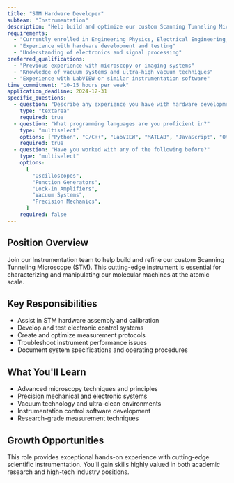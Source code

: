 ```yaml
---
title: "STM Hardware Developer"
subteam: "Instrumentation"
description: "Help build and optimize our custom Scanning Tunneling Microscope for nanocar characterization."
requirements:
  - "Currently enrolled in Engineering Physics, Electrical Engineering, or related program"
  - "Experience with hardware development and testing"
  - "Understanding of electronics and signal processing"
preferred_qualifications:
  - "Previous experience with microscopy or imaging systems"
  - "Knowledge of vacuum systems and ultra-high vacuum techniques"
  - "Experience with LabVIEW or similar instrumentation software"
time_commitment: "10-15 hours per week"
application_deadline: 2024-12-31
specific_questions:
  - question: "Describe any experience you have with hardware development projects"
    type: "textarea"
    required: true
  - question: "What programming languages are you proficient in?"
    type: "multiselect"
    options: ["Python", "C/C++", "LabVIEW", "MATLAB", "JavaScript", "Other"]
    required: true
  - question: "Have you worked with any of the following before?"
    type: "multiselect"
    options:
      [
        "Oscilloscopes",
        "Function Generators",
        "Lock-in Amplifiers",
        "Vacuum Systems",
        "Precision Mechanics",
      ]
    required: false
---
```


## Position Overview

Join our Instrumentation team to help build and refine our custom Scanning Tunneling Microscope (STM). This cutting-edge instrument is essential for characterizing and manipulating our molecular machines at the atomic scale.

## Key Responsibilities

- Assist in STM hardware assembly and calibration
- Develop and test electronic control systems
- Create and optimize measurement protocols
- Troubleshoot instrument performance issues
- Document system specifications and operating procedures

## What You'll Learn

- Advanced microscopy techniques and principles
- Precision mechanical and electronic systems
- Vacuum technology and ultra-clean environments
- Instrumentation control software development
- Research-grade measurement techniques

## Growth Opportunities

This role provides exceptional hands-on experience with cutting-edge scientific instrumentation. You'll gain skills highly valued in both academic research and high-tech industry positions.
